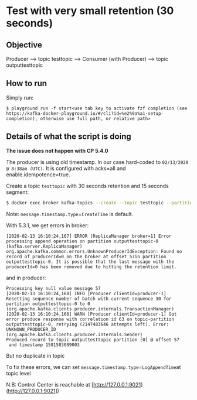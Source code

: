 # Test with very small retention (30 seconds)


## Objective


Producer --> topic testtopic --> Consumer (with Producer) --> topic outputtesttopic


## How to run

Simply run:

```
$ playground run -f start<use tab key to activate fzf completion (see https://kafka-docker-playground.io/#/cli?id=%e2%9a%a1-setup-completion), otherwise use full path, or relative path>
```

## Details of what the script is doing

**The issue does not happen with CP 5.4.0**

The producer is using old timestamp. In our case hard-coded to `02/13/2020 @ 8:38am (UTC)`. It is configured with acks=all and enable.idempotence=true.

Create a topic `testtopic` with 30 seconds retention and 15 seconds segment:

```bash
$ docker exec broker kafka-topics --create --topic testtopic --partitions 1 --replication-factor 1 --bootstrap-server broker:9092 --config segment.ms=15000 --config retention.ms=30000 --config message.timestamp.type=CreateTime
```

Note: `message.timestamp.type`=`CreateTime` is default.


With 5.3.1, we get errors in broker:

```log
[2020-02-13 16:10:24,167] ERROR [ReplicaManager broker=1] Error processing append operation on partition outputtesttopic-0 (kafka.server.ReplicaManager)
org.apache.kafka.common.errors.UnknownProducerIdException: Found no record of producerId=0 on the broker at offset 57in partition outputtesttopic-0. It is possible that the last message with the producerId=0 has been removed due to hitting the retention limit.
```

and in producer:

```log
Processing key null value message 57
[2020-02-13 16:10:24,168] INFO [Producer clientId=producer-1] Resetting sequence number of batch with current sequence 30 for partition outputtesttopic-0 to 0 (org.apache.kafka.clients.producer.internals.TransactionManager)
[2020-02-13 16:10:24,168] WARN [Producer clientId=producer-1] Got error produce response with correlation id 63 on topic-partition outputtesttopic-0, retrying (2147483646 attempts left). Error: UNKNOWN_PRODUCER_ID (org.apache.kafka.clients.producer.internals.Sender)
Produced record to topic outputtesttopic partition [0] @ offset 57
 and timestamp 1581583089003
```

But no duplicate in topic

To fix these errors, we can set `message.timestamp.type`=`LogAppendTime`at topic level


N.B: Control Center is reachable at [http://127.0.0.1:9021](http://127.0.0.1:9021])
